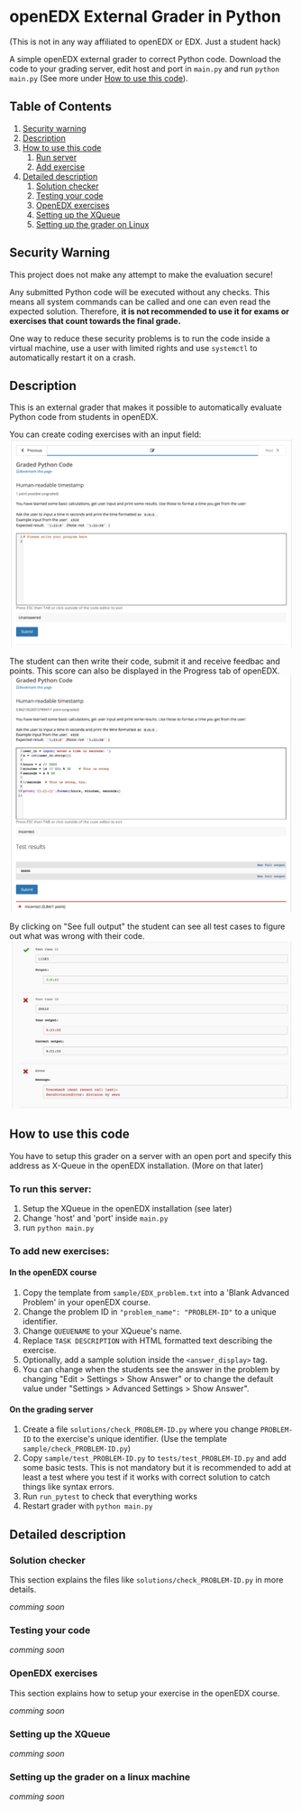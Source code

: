# openEDX External Grader in Python
(This is not in any way affiliated to openEDX or EDX. Just a student hack)

A simple openEDX external grader to correct Python code.
Download the code to your grading server, edit host and port in `main.py` and run `python main.py`
(See more under [How to use this code](#usage)).

## Table of Contents
1. [Security warning](#security)
1. [Description](#description)  
1. [How to use this code](#usage)
   1. [Run server](#run-server)
   1. [Add exercise](#add-exercise)
1. [Detailed description](#doc)
   1. [Solution checker](#solutions)  
   1. [Testing your code](#tests)  
   1. [OpenEDX exercises](#advanced-blank-problem)  
   1. [Setting up the XQueue](#xqueue)  
   1. [Setting up the grader on Linux](#set-up-grader)  

<a name="security"/>

## Security Warning
This project does not make any attempt to make the evaluation secure!

Any submitted Python code will be executed without any checks. This means all system commands can be called and one can even read the expected solution. Therefore, **it is not recommended to use it for exams or exercises that count towards the final grade.**

One way to reduce these security problems is to run the code inside a virtual machine, use a user with limited rights and use `systemctl` to automatically restart it on a crash.


<a name="description"/>

## Description

This is an external grader that makes it possible to automatically evaluate Python code from students in openEDX.

You can create coding exercises with an input field:
![Example exercise](doc/images/unanswered_problem.png "Example exercise")

The student can then write their code, submit it and receive feedbac and points. This score can also be displayed in the Progress tab of openEDX.
![Solved example exercise](doc/images/answered_problem.png "Solved example exercise")

By clicking on "See full output" the student can see all test cases to figure out what was wrong with their code.
![Feedback per test case](doc/images/test_cases.png "Possible test cases")

<a name="usage"/>

## How to use this code
You have to setup this grader on a server with an open port and specify this address as X-Queue in the openEDX installation. (More on that later)

<a name="run-server"/>

### To run this server:
1. Setup the XQueue in the openEDX installation (see later)
1. Change 'host' and 'port' inside `main.py`
1. run `python main.py`

<a name="add-exercise"/>

### To add new exercises:

#### In the openEDX course
1. Copy the template from `sample/EDX_problem.txt` into a 'Blank Advanced Problem' in your openEDX course.
1. Change the problem ID in `"problem_name": "PROBLEM-ID"` to a unique identifier.
1. Change `QUEUENAME` to your XQueue's name.
1. Replace `TASK DESCRIPTION` with HTML formatted text describing the exercise.
1. Optionally, add a sample solution inside the `<answer_display>` tag.
1. You can change when the students see the answer in the problem by changing "Edit > Settings > Show Answer" or to change the default value under "Settings > Advanced Settings > Show Answer".
#### On the grading server
1. Create a file `solutions/check_PROBLEM-ID.py` where you change `PROBLEM-ID` to the exercise's unique identifier. (Use the template `sample/check_PROBLEM-ID.py`)
1. Copy `sample/test_PROBLEM-ID.py` to `tests/test_PROBLEM-ID.py` and add some basic tests. This is not mandatory but it is recommended to add at least a test where you test if it works with correct solution to catch things like syntax errors.
1. Run `run_pytest` to check that everything works
1. Restart grader with `python main.py`

<a name="doc"/>

## Detailed description


<a name="solutions"/>

### Solution checker
This section explains the files like `solutions/check_PROBLEM-ID.py` in more details.

*comming soon*

<a name="tests"/>

### Testing your code
*comming soon*

<a name="advanced-blank-problem"/>

### OpenEDX exercises
This section explains how to setup your exercise in the openEDX course.

*comming soon*

<a name="xqueue"/>

### Setting up the XQueue
*comming soon*

<a name="set-up-grader"/>

### Setting up the grader on a linux machine
*comming soon*
